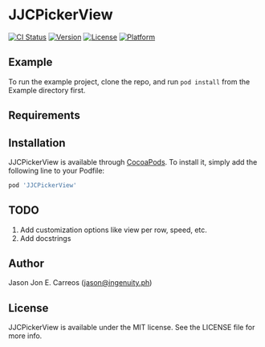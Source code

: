 # JJCPickerView

[![CI Status](https://img.shields.io/travis/gia-vt/JJCPickerView.svg?style=flat)](https://travis-ci.org/gia-vt/JJCPickerView)
[![Version](https://img.shields.io/cocoapods/v/JJCPickerView.svg?style=flat)](https://cocoapods.org/pods/JJCPickerView)
[![License](https://img.shields.io/cocoapods/l/JJCPickerView.svg?style=flat)](https://cocoapods.org/pods/JJCPickerView)
[![Platform](https://img.shields.io/cocoapods/p/JJCPickerView.svg?style=flat)](https://cocoapods.org/pods/JJCPickerView)

## Example

To run the example project, clone the repo, and run `pod install` from the Example directory first.

## Requirements

## Installation

JJCPickerView is available through [CocoaPods](https://cocoapods.org). To install
it, simply add the following line to your Podfile:

```ruby
pod 'JJCPickerView'
```

## TODO

1. Add customization options like view per row, speed, etc.
2. Add docstrings

## Author

Jason Jon E. Carreos (jason@ingenuity.ph)

## License

JJCPickerView is available under the MIT license. See the LICENSE file for more info.

